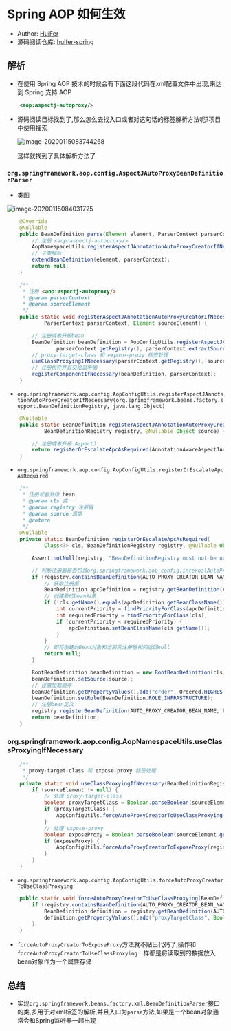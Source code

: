 # Spring AOP 如何生效
- Author: [HuiFer](https://github.com/huifer)
- 源码阅读仓库: [huifer-spring](https://github.com/huifer/spring-framework-read)

## 解析
- 在使用 Spring AOP 技术的时候会有下面这段代码在xml配置文件中出现,来达到 Spring 支持 AOP
```xml
    <aop:aspectj-autoproxy/>
```
- 源码阅读目标找到了,那么怎么去找入口或者对这句话的标签解析方法呢?项目中使用搜索

  ![image-20200115083744268](assets/image-20200115083744268.png)

  这样就找到了具体解析方法了

### `org.springframework.aop.config.AspectJAutoProxyBeanDefinitionParser`

- 类图

![image-20200115084031725](assets/image-20200115084031725.png)
```java
    @Override
    @Nullable
    public BeanDefinition parse(Element element, ParserContext parserContext) {
        // 注册 <aop:aspectj-autoproxy/>
        AopNamespaceUtils.registerAspectJAnnotationAutoProxyCreatorIfNecessary(parserContext, element);
        // 子类解析
        extendBeanDefinition(element, parserContext);
        return null;
    }

```

```java
    /**
     * 注册 <aop:aspectj-autoproxy/>
     * @param parserContext
     * @param sourceElement
     */
    public static void registerAspectJAnnotationAutoProxyCreatorIfNecessary(
            ParserContext parserContext, Element sourceElement) {

        // 注册或者升级bean
        BeanDefinition beanDefinition = AopConfigUtils.registerAspectJAnnotationAutoProxyCreatorIfNecessary(
                parserContext.getRegistry(), parserContext.extractSource(sourceElement));
        // proxy-target-class 和 expose-proxy 标签处理
        useClassProxyingIfNecessary(parserContext.getRegistry(), sourceElement);
        // 注册组件并且交给监听器
        registerComponentIfNecessary(beanDefinition, parserContext);
    }

```
- `org.springframework.aop.config.AopConfigUtils.registerAspectJAnnotationAutoProxyCreatorIfNecessary(org.springframework.beans.factory.support.BeanDefinitionRegistry, java.lang.Object)`
```java
    @Nullable
    public static BeanDefinition registerAspectJAnnotationAutoProxyCreatorIfNecessary(
            BeanDefinitionRegistry registry, @Nullable Object source) {

        // 注册或者升级 AspectJ
        return registerOrEscalateApcAsRequired(AnnotationAwareAspectJAutoProxyCreator.class, registry, source);
    }

```
- `org.springframework.aop.config.AopConfigUtils.registerOrEscalateApcAsRequired`
```java
    /**
     * 注册或者升级 bean
     * @param cls 类
     * @param registry 注册器
     * @param source 源类
     * @return
     */
    @Nullable
    private static BeanDefinition registerOrEscalateApcAsRequired(
            Class<?> cls, BeanDefinitionRegistry registry, @Nullable Object source) {

        Assert.notNull(registry, "BeanDefinitionRegistry must not be null");

        // 判断注册器是否包含org.springframework.aop.config.internalAutoProxyCreator
        if (registry.containsBeanDefinition(AUTO_PROXY_CREATOR_BEAN_NAME)) {
            // 获取注册器
            BeanDefinition apcDefinition = registry.getBeanDefinition(AUTO_PROXY_CREATOR_BEAN_NAME);
            // 创建新的bean对象
            if (!cls.getName().equals(apcDefinition.getBeanClassName())) {
                int currentPriority = findPriorityForClass(apcDefinition.getBeanClassName());
                int requiredPriority = findPriorityForClass(cls);
                if (currentPriority < requiredPriority) {
                    apcDefinition.setBeanClassName(cls.getName());
                }
            }
            // 即将创建的Bean对象和当前的注册器相同返回null
            return null;
        }

        RootBeanDefinition beanDefinition = new RootBeanDefinition(cls);
        beanDefinition.setSource(source);
        // 设置加载顺序
        beanDefinition.getPropertyValues().add("order", Ordered.HIGHEST_PRECEDENCE);
        beanDefinition.setRole(BeanDefinition.ROLE_INFRASTRUCTURE);
        // 注册bean定义
        registry.registerBeanDefinition(AUTO_PROXY_CREATOR_BEAN_NAME, beanDefinition);
        return beanDefinition;
    }

```
### org.springframework.aop.config.AopNamespaceUtils.useClassProxyingIfNecessary
```java
    /**
     * proxy-target-class 和 expose-proxy 标签处理
     */
    private static void useClassProxyingIfNecessary(BeanDefinitionRegistry registry, @Nullable Element sourceElement) {
        if (sourceElement != null) {
            // 处理 proxy-target-class
            boolean proxyTargetClass = Boolean.parseBoolean(sourceElement.getAttribute(PROXY_TARGET_CLASS_ATTRIBUTE));
            if (proxyTargetClass) {
                AopConfigUtils.forceAutoProxyCreatorToUseClassProxying(registry);
            }
            // 处理 expose-proxy
            boolean exposeProxy = Boolean.parseBoolean(sourceElement.getAttribute(EXPOSE_PROXY_ATTRIBUTE));
            if (exposeProxy) {
                AopConfigUtils.forceAutoProxyCreatorToExposeProxy(registry);
            }
        }
    }

```
- `org.springframework.aop.config.AopConfigUtils.forceAutoProxyCreatorToUseClassProxying`
```java
    public static void forceAutoProxyCreatorToUseClassProxying(BeanDefinitionRegistry registry) {
        if (registry.containsBeanDefinition(AUTO_PROXY_CREATOR_BEAN_NAME)) {
            BeanDefinition definition = registry.getBeanDefinition(AUTO_PROXY_CREATOR_BEAN_NAME);
            definition.getPropertyValues().add("proxyTargetClass", Boolean.TRUE);
        }
    }

```
- `forceAutoProxyCreatorToExposeProxy`方法就不贴出代码了,操作和`forceAutoProxyCreatorToUseClassProxying`一样都是将读取到的数据放入bean对象作为一个属性存储


## 总结
- 实现`org.springframework.beans.factory.xml.BeanDefinitionParser`接口的类,多用于对xml标签的解析,并且入口为`parse`方法,如果是一个bean对象通常会和Spring监听器一起出现